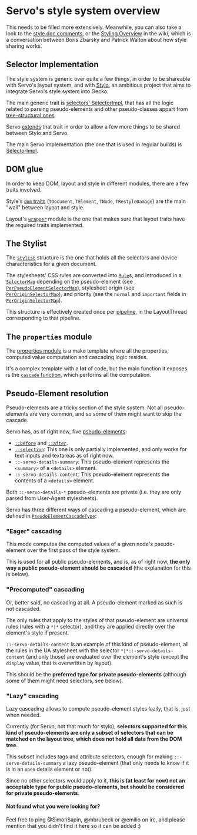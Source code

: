 # Servo's style system overview

This needs to be filled more extensively. Meanwhile, you can also take a look to
the [style doc comments][style-doc], or the [Styling
Overview][wiki-styling-overview] in the wiki, which is a conversation between
Boris Zbarsky and Patrick Walton about how style sharing works.

<a name="selector-impl"></a>
## Selector Implementation

The style system is generic over quite a few things, in order to be shareable
with Servo's layout system, and with [Stylo][stylo], an ambitious project that
aims to integrate Servo's style system into Gecko.

The main generic trait is [selectors' SelectorImpl][selector-impl], that has all
the logic related to parsing pseudo-elements and other pseudo-classes appart
from [tree-structural ones][tree-structural-pseudo-classes].

Servo [extends][selector-impl-ext] that trait in order to allow a few more
things to be shared between Stylo and Servo.

The main Servo implementation (the one that is used in regular builds) is
[SelectorImpl][servo-selector-impl].

<a name="dom-glue"></a>
## DOM glue

In order to keep DOM, layout and style in different modules, there are a few
traits involved.

Style's [`dom` traits][style-dom-traits] (`TDocument`, `TElement`, `TNode`,
`TRestyleDamage`) are the main "wall" between layout and style.

Layout's [`wrapper`][layout-wrapper] module is the one that makes sure that
layout traits have the required traits implemented.

<a name="stylist"></a>
## The Stylist

The [`stylist`][stylist] structure is the one that holds all the selectors and
device characteristics for a given document.

The stylesheets' CSS rules are converted into [`Rule`][selectors-rule]s, and
introduced in a [`SelectorMap`][selectors-selectormap] depending on the
pseudo-element (see [`PerPseudoElementSelectorMap`][per-pseudo-selectormap]),
stylesheet origin (see [`PerOriginSelectorMap`][per-origin-selectormap]), and
priority (see the `normal` and `important` fields in
[`PerOriginSelectorMap`][per-origin-selectormap]).

This structure is effectively created once per [pipeline][docs-pipeline], in the
LayoutThread corresponding to that pipeline.

<a name="properties"></a>
## The `properties` module

The [properties module][properties-module] is a mako template where all the
properties, computed value computation and cascading logic resides.

It's a complex template with a **lot** of code, but the main function it exposes
is the [`cascade` function][properties-cascade-fn], which performs all the
computation.

<a name="pseudo-elements"></a>
## Pseudo-Element resolution

Pseudo-elements are a tricky section of the style system. Not all
pseudo-elements are very common, and so some of them might want to skip the
cascade.

Servo has, as of right now, five [pseudo-elements][servo-pseudo-elements]:

 * [`::before`][mdn-pseudo-before] and [`::after`][mdn-pseudo-after].
 * [`::selection`][mdn-pseudo-selection]: This one is only partially
     implemented, and only works for text inputs and textareas as of right now.
 * `::-servo-details-summary`: This pseudo-element represents the `<summary>` of
     a `<details>` element.
 * `::-servo-details-content`: This pseudo-element represents the contents of
     a `<details>` element.

Both `::-servo-details-*` pseudo-elements are private (i.e. they are only parsed
from User-Agent stylesheets).

Servo has three different ways of cascading a pseudo-element, which are defined
in [`PseudoElementCascadeType`][pseudo-cascade-type]:

<a name="pe-cascading-eager"></a>
### "Eager" cascading

This mode computes the computed values of a given node's pseudo-element over the
first pass of the style system.

This is used for all public pseudo-elements, and is, as of right now, **the only
way a public pseudo-element should be cascaded** (the explanation for this is
below).

<a name="pe-cascading-precomputed"></a>
### "Precomputed" cascading

Or, better said, no cascading at all. A pseudo-element marked as such is not
cascaded.

The only rules that apply to the styles of that pseudo-element are universal
rules (rules with a `*|*` selector), and they are applied directly over the
element's style if present.

`::-servo-details-content` is an example of this kind of pseudo-element, all the
rules in the UA stylesheet with the selector `*|*::-servo-details-content` (and
only those) are evaluated over the element's style (except the `display` value,
that is overwritten by layout).

This should be the **preferred type for private pseudo-elements** (although some
of them might need selectors, see below).

<a name="pe-cascading-lazy"></a>
### "Lazy" cascading

Lazy cascading allows to compute pseudo-element styles lazily, that is, just
when needed.

Currently (for Servo, not that much for stylo), **selectors supported for this
kind of pseudo-elements are only a subset of selectors that can be matched on
the layout tree, which does not hold all data from the DOM tree**.

This subset includes tags and attribute selectors, enough for making
`::-servo-details-summary` a lazy pseudo-element (that only needs to know
if it is in an `open` details element or not).

Since no other selectors would apply to it, **this is (at least for now) not an
acceptable type for public pseudo-elements, but should be considered for private
pseudo-elements**.

#### Not found what you were looking for?

Feel free to ping @SimonSapin, @mbrubeck or @emilio on irc, and please mention
that you didn't find it here so it can be added :)

[style-doc]: https://doc.servo.org/style/index.html
[wiki-styling-overview]: https://github.com/servo/servo/wiki/Styling-overview
[stylo]: https://public.etherpad-mozilla.org/p/stylo
[selector-impl]: https://doc.servo.org/selectors/parser/trait.SelectorImpl.html
[selector-impl-ext]: https://doc.servo.org/style/selector_parser/trait.SelectorImplExt.html
[servo-selector-impl]: https://doc.servo.org/style/servo/selector_parser/struct.SelectorImpl.html
[tree-structural-pseudo-classes]: https://www.w3.org/TR/selectors4/#structural-pseudos
[style-dom-traits]: https://doc.servo.org/style/dom/index.html
[layout-wrapper]: https://doc.servo.org/layout/wrapper/index.html
[pseudo-cascade-type]: https://doc.servo.org/style/selector_parser/enum.PseudoElementCascadeType.html
[servo-pseudo-elements]: https://doc.servo.org/style/selector_parser/enum.PseudoElement.html
[mdn-pseudo-before]: https://developer.mozilla.org/en/docs/Web/CSS/::before
[mdn-pseudo-after]: https://developer.mozilla.org/en/docs/Web/CSS/::after
[mdn-pseudo-selection]: https://developer.mozilla.org/en/docs/Web/CSS/::selection
[stylist]: https://doc.servo.org/style/stylist/struct.Stylist.html
[selectors-selectormap]: https://doc.servo.org/style/selector_map/struct.SelectorMap.html
[selectors-rule]: https://doc.servo.org/style/stylist/struct.Rule.html
[per-pseudo-selectormap]: https://doc.servo.org/style/selector_parser/struct.PerPseudoElementMap.html
[per-origin-selectormap]: https://doc.servo.org/style/stylist/struct.PerOriginSelectorMap.html
[docs-pipeline]: https://github.com/servo/servo/blob/master/docs/glossary.md#pipeline
[properties-module]: https://doc.servo.org/style/properties/index.html
[properties-cascade-fn]: https://doc.servo.org/style/properties/fn.cascade.html
